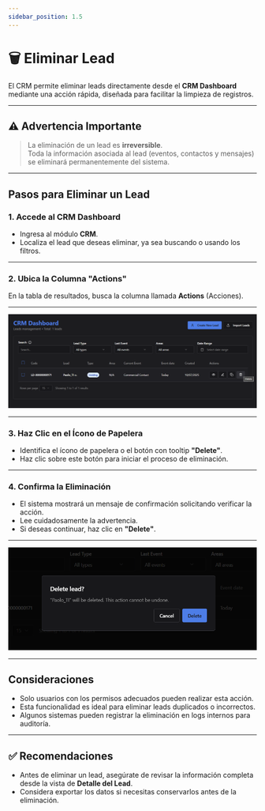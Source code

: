 ```yaml
---
sidebar_position: 1.5
---
```



# 🗑️ Eliminar Lead

El CRM permite eliminar leads directamente desde el **CRM Dashboard** mediante una acción rápida, diseñada para facilitar la limpieza de registros.

---

## ⚠️ Advertencia Importante

> La eliminación de un lead es **irreversible**.  
> Toda la información asociada al lead (eventos, contactos y mensajes) se eliminará permanentemente del sistema.

---

##  Pasos para Eliminar un Lead

### 1. Accede al CRM Dashboard
- Ingresa al módulo **CRM**.
- Localiza el lead que deseas eliminar, ya sea buscando o usando los filtros.

---

### 2. Ubica la Columna "Actions"
En la tabla de resultados, busca la columna llamada **Actions** (Acciones).

---

![alt text](<../../../static/img/CRM/eliminar 1.png>)

---

### 3. Haz Clic en el Ícono de Papelera
- Identifica el ícono de papelera o el botón con tooltip **"Delete"**.
- Haz clic sobre este botón para iniciar el proceso de eliminación.

---

### 4. Confirma la Eliminación
- El sistema mostrará un mensaje de confirmación solicitando verificar la acción.
- Lee cuidadosamente la advertencia.
- Si deseas continuar, haz clic en **"Delete"**.

---

![alt text](<../../../static/img/CRM/eliminar 2.png>)

---

##  Consideraciones
- Solo usuarios con los permisos adecuados pueden realizar esta acción.
- Esta funcionalidad es ideal para eliminar leads duplicados o incorrectos.
- Algunos sistemas pueden registrar la eliminación en logs internos para auditoría.

---

## ✅ Recomendaciones
- Antes de eliminar un lead, asegúrate de revisar la información completa desde la vista de **Detalle del Lead**.
- Considera exportar los datos si necesitas conservarlos antes de la eliminación.
